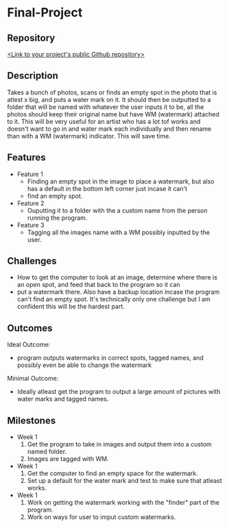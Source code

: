 # Final-Project

## Repository
[<Link to your project's public Github repository>](https://github.com/EmilyStaufferMA/Final-Project.git)

## Description
Takes a bunch of photos, scans or finds an empty spot in the photo that is atlest x big, and puts a water mark on it. It should then
be outputted to a folder that will be named with whatever the user inputs it to be, all the photos should keep their original name 
but have WM (watermark) attached to it. This will be very useful for an artist who has a lot tof works and doesn't want to go in 
and water mark each individually and then rename than with a WM (watermark) indicator. This will save time.

## Features
- Feature 1
  - Finding an empty spot in the image to place a watermark, but also has a default in the bottom left corner just incase it can't
  - find an empty spot.
- Feature 2
  - Ouputting it to a folder with the a custom name from the person running the program.
- Feature 3
  - Tagging  all the images name with a WM possibly inputted by the user.

## Challenges
- How to get the computer to look at an image, determine where there is an open spot, and feed that back to the program so it can
- put a watermark there. Also have a backup location incase the program can't find an empty spot. It's technically only one challenge but I am confident this will be the hardest part.

## Outcomes
Ideal Outcome:
- program outputs watermarks in correct spots, tagged names, and possibly even be able to change the watermark

Minimal Outcome:
- Ideally atleast get the program to output a large amount of pictures with water marks and tagged names.

## Milestones
- Week 1
  1. Get the program to take in images and output them into a custom named folder.
  2. Images are tagged with WM.
- Week 1
  1. Get the computer to find an empty space for the watermark.
  2. Set up a default for the water mark and test to make sure that atleast works.
- Week 1
  1. Work on getting the watermark working with the "finder" part of the program.
  2. Work on ways for user to imput custom watermarks.
